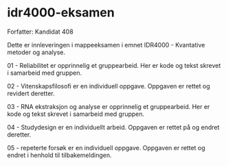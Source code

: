 # idr4000-eksamen
Forfatter: Kandidat 408

Dette er innleveringen i mappeeksamen i emnet IDR4000 - Kvantative metoder og analyse. 

01 - Reliabilitet er opprinnelig et gruppearbeid. Her er kode og tekst skrevet i samarbeid med gruppen. 

02 - Vitenskapsfilosofi er en individuell oppgave. Oppgaven er rettet og revidert deretter. 

03 - RNA ekstraksjon og analyse er opprinnelig et gruppearbeid. Her er kode og tekst skrevet i samarbeid med gruppen.

04 - Studydesign er en individuellt arbeid. Oppgaven er rettet på og endret deretter. 

05 - repeterte forsøk er en individuell oppgave. Oppgaven er rettet og endret i henhold til tilbakemeldingen. 